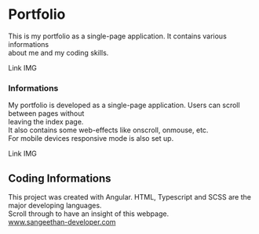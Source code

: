# Portfolio

This is my portfolio as a single-page application. It contains various informations <br>
about me and my coding skills.

Link IMG

### Informations

My portfolio is developed as a single-page application. Users can scroll between pages without <br>
leaving the index page.<br>
It also contains some web-effects like onscroll, onmouse, etc.<br>
For mobile devices responsive mode is also set up.

Link IMG

## Coding Informations

This project was created with Angular. HTML, Typescript and SCSS are the major developing languages. <br>
Scroll through to have an insight of this webpage.<br>
<a href="www.sangeethan-developer.com" target="_blank">www.sangeethan-developer.com</a>
